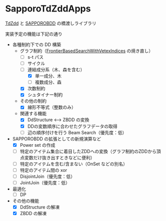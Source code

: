 # SapporoTdZddApps
[TdZdd](https://github.com/kunisura/TdZdd) と [SAPPOROBDD](http://www.lab2.kuis.kyoto-u.ac.jp/minato/SAPPOROBDD/) の橋渡しライブラリ

実装予定の機能は下記の通り
* 各種制約下での DD 構築
  * グラフ制約（[FrontierBasedSearchWithVetexIndices](https://github.com/hs-nazuna/FrontierBasedSearchWithVertexIndices) の焼き直し）
    * [ ] s-t パス
    * [ ] サイクル
    * [ ] 連結成分系（木、森を含む）
      * [x] 単一成分、木
      * [ ] 複数成分、森
    * [x] 次数制約
    * [x] シュタイナー制約
  * その他の制約
    * [x] 線形不等式（整数のみ）
  * 関連する機能
    * [x] DdStructure <--> ZBDD の変換
    * [x] DDの変数順序に合わせたグラフデータの取得
    * [ ] 辺の順序付けを行う Beam Search（優先度：低）
* SAPPOROBDD の拡張としての新規演算など
  * [x] Power set の作成
  * [ ] 特定のアイテム集合に着目したZDDへの変換（グラフ制約のZDDから頂点変数だけ抜き出すときなどに便利）
  * [ ] 特定のアイテムを含む/含まない（OnSet などの別名）
  * [ ] 特定のアイテム間の xor
  * [ ] DisjointJoin（優先度：低）
  * [ ] JointJoin（優先度：低）
* 最適化
  * [ ] DP
* その他の機能
  * [x] DdStructure の解凍
  * [x] ZBDD の解凍

<!-- [ ] 近々論文にしたい手法（論文をサブミットしたら公開する）-->
 
